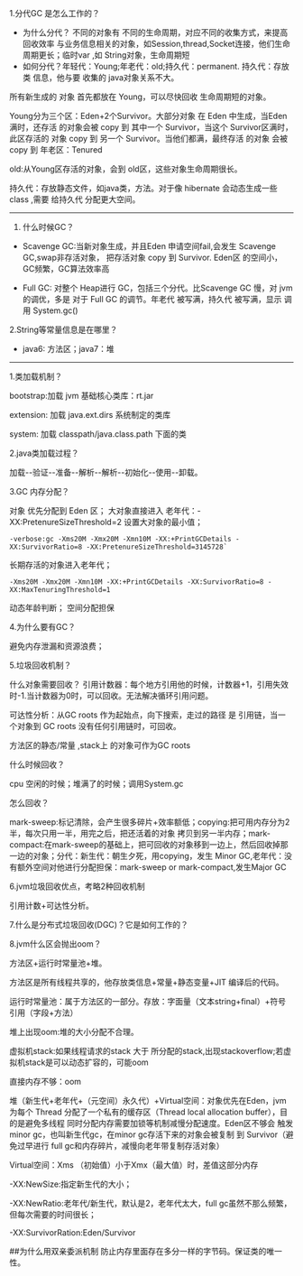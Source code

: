 1.分代GC 是怎么工作的？
- 为什么分代？ 不同的对象有 不同的生命周期，对应不同的收集方式，来提高回收效率
与业务信息相关的对象，如Session,thread,Socket连接，他们生命周期更长；临时var ,如
String对象，生命周期短
- 如何分代？年轻代：Young;年老代：old;持久代：permanent.
持久代：存放类 信息，他与要 收集的 java对象关系不大。

所有新生成的 对象 首先都放在 Young，可以尽快回收 生命周期短的对象。

Young分为三个区：Eden+2个Survivor。大部分对象 在 Eden 中生成，当Eden 满时，还存活
的对象会被 copy 到 其中一个 Survivor，当这个 Survivor区满时，此区存活的 对象 copy 到
另一个 Survivor。当他们都满，最终存活 的对象 会被 copy 到 年老区：Tenured

old:从Young区存活的对象，会到 old区，这些对象生命周期很长。

持久代：存放静态文件，如java类，方法。对于像 hibernate 会动态生成一些 class ,需要
给持久代 分配更大空间。

---
1. 什么时候GC？
- Scavenge GC:当新对象生成，并且Eden 申请空间fail,会发生 Scavenge GC,swap非存活对象，
把存活对象 copy 到 Survivor. Eden区 的空间小，GC频繁，GC算法效率高

- Full GC: 对整个 Heap进行 GC，包括三个分代。比Scavenge GC 慢，对 jvm的调优，多是
对于 Full GC 的调节。年老代 被写满，持久代 被写满，显示 调用 System.gc()

2.String等常量信息是在哪里？
- java6: 方法区；java7：堆

---
1.类加载机制？

bootstrap:加载 jvm 基础核心类库：rt.jar

extension: 加载 java.ext.dirs 系统制定的类库

system: 加载 classpath/java.class.path 下面的类

2.java类加载过程？

加载--验证--准备--解析--解析--初始化--使用--卸载。

3.GC 内存分配？

对象 优先分配到 Eden 区；
大对象直接进入 老年代：-XX:PretenureSizeThreshold=2 设置大对象的最小值；

```
-verbose:gc -Xms20M -Xmx20M -Xmn10M -XX:+PrintGCDetails -XX:SurvivorRatio=8 -XX:PretenureSizeThreshold=3145728`

```
长期存活的对象进入老年代；
```
-Xms20M -Xmx20M -Xmn10M -XX:+PrintGCDetails -XX:SurvivorRatio=8 -XX:MaxTenuringThreshold=1

```
动态年龄判断；
空间分配担保

4.为什么要有GC？

避免内存泄漏和资源浪费；

5.垃圾回收机制？

什么对象需要回收？
引用计数器：每个地方引用他的时候，计数器+1，引用失效时-1.当计数器为0时，可以回收。无法解决循环引用问题。

可达性分析：从GC roots 作为起始点，向下搜索，走过的路径 是 引用链，当一个对象到 GC roots 没有任何引用链时，可回收。

方法区的静态/常量 ,stack上 的对象可作为GC roots

什么时候回收？

cpu 空闲的时候；堆满了的时候；调用System.gc

怎么回收？

mark-sweep:标记清除，会产生很多碎片+效率额低；copying:把可用内存分为2半，每次只用一半，用完之后，把还活着的对象 拷贝到另一半内存；mark-compact:在mark-sweep的基础上，把可回收的对象移到一边上，然后回收掉那一边的对象；分代：新生代：朝生夕死，用copying，发生 Minor GC,老年代：没有额外空间对他进行分配担保：mark-sweep or mark-compact,发生Major GC

6.jvm垃圾回收优点，考略2种回收机制

引用计数+可达性分析。

7.什么是分布式垃圾回收(DGC)？它是如何工作的？

8.jvm什么区会抛出oom？

方法区+运行时常量池+堆。

方法区是所有线程共享的，他存放类信息+常量+静态变量+JIT 编译后的代码。

运行时常量池：属于方法区的一部分。存放：字面量（文本string+final）+符号引用（字段+方法）


堆上出现oom:堆的大小分配不合理。

虚拟机stack:如果线程请求的stack 大于 所分配的stack,出现stackoverflow;若虚拟机stack是可以动态扩容的，可能oom

直接内存不够：oom

堆（新生代+老年代+（元空间）永久代）+Virtual空间：对象优先在Eden，jvm为每个 Thread 分配了一个私有的缓存区（Thread local allocation buffer），目的是避免多线程 同时分配内存需要加锁等机制减慢分配速度。Eden区不够会 触发 minor gc，也叫新生代gc，在minor gc存活下来的对象会被复制 到 Survivor（避免过早进行 full gc和内存碎片，减慢向老年带复制存活对象） 

Virtual空间：Xms （初始值）小于Xmx（最大值）时，差值这部分内存

-XX:NewSize:指定新生代的大小；

-XX:NewRatio:老年代/新生代，默认是2，老年代太大，full gc虽然不那么频繁，但每次需要的时间很长；

-XX:SurvivorRation:Eden/Survivor

##为什么用双亲委派机制
防止内存里面存在多分一样的字节码。保证类的唯一性。
